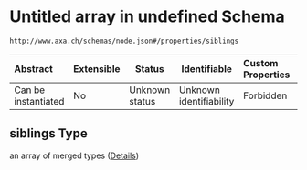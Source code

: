 # Untitled array in undefined Schema

```txt
http://www.axa.ch/schemas/node.json#/properties/siblings
```




| Abstract            | Extensible | Status         | Identifiable            | Custom Properties | Additional Properties | Access Restrictions | Defined In                                      |
| :------------------ | ---------- | -------------- | ----------------------- | :---------------- | --------------------- | ------------------- | ----------------------------------------------- |
| Can be instantiated | No         | Unknown status | Unknown identifiability | Forbidden         | Allowed               | none                | [node.json\*](node.json "open original schema") |

## siblings Type

an array of merged types ([Details](node-properties-siblings-items.md))
